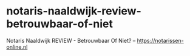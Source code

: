 # notaris-naaldwijk-review-betrouwbaar-of-niet
Notaris Naaldwijk REVIEW - Betrouwbaar Of Niet? – https://notarissen-online.nl
